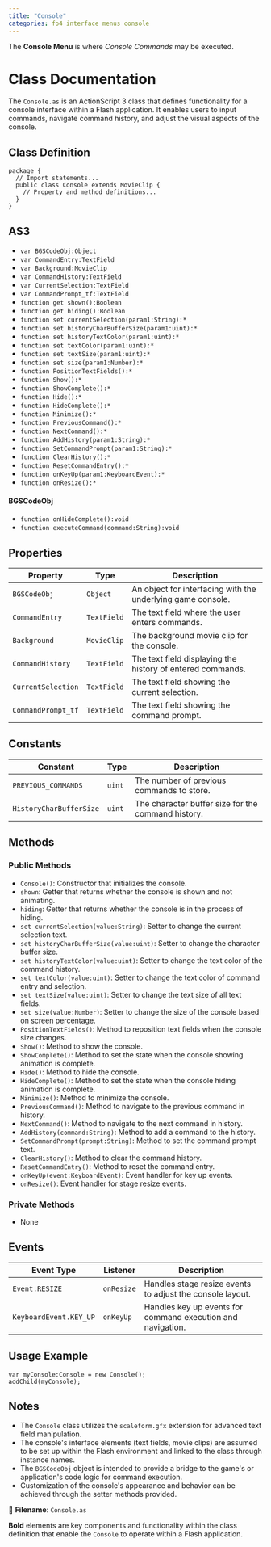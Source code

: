 ```yaml
---
title: "Console"
categories: fo4 interface menus console
---
```


The **Console Menu** is where *Console Commands* may be executed.


# Class Documentation
The `Console.as` is an ActionScript 3 class that defines functionality for a console interface within a Flash application.
It enables users to input commands, navigate command history, and adjust the visual aspects of the console.


## Class Definition

```as3
package {
  // Import statements...
  public class Console extends MovieClip {
    // Property and method definitions...
  }
}
```

## AS3
* `var BGSCodeObj:Object`
* `var CommandEntry:TextField`
* `var Background:MovieClip`
* `var CommandHistory:TextField`
* `var CurrentSelection:TextField`
* `var CommandPrompt_tf:TextField`
* `function get shown():Boolean`
* `function get hiding():Boolean`
* `function set currentSelection(param1:String):*`
* `function set historyCharBufferSize(param1:uint):*`
* `function set historyTextColor(param1:uint):*`
* `function set textColor(param1:uint):*`
* `function set textSize(param1:uint):*`
* `function set size(param1:Number):*`
* `function PositionTextFields():*`
* `function Show():*`
* `function ShowComplete():*`
* `function Hide():*`
* `function HideComplete():*`
* `function Minimize():*`
* `function PreviousCommand():*`
* `function NextCommand():*`
* `function AddHistory(param1:String):*`
* `function SetCommandPrompt(param1:String):*`
* `function ClearHistory():*`
* `function ResetCommandEntry():*`
* `function onKeyUp(param1:KeyboardEvent):*`
* `function onResize():*`

#### BGSCodeObj
* `function onHideComplete():void`
* `function executeCommand(command:String):void`


## Properties

| Property                  | Type            | Description                                                  |
|---------------------------|-----------------|--------------------------------------------------------------|
| `BGSCodeObj`              | `Object`        | An object for interfacing with the underlying game console.   |
| `CommandEntry`            | `TextField`     | The text field where the user enters commands.               |
| `Background`              | `MovieClip`     | The background movie clip for the console.                   |
| `CommandHistory`          | `TextField`     | The text field displaying the history of entered commands.   |
| `CurrentSelection`        | `TextField`     | The text field showing the current selection.                |
| `CommandPrompt_tf`        | `TextField`     | The text field showing the command prompt.                   |

## Constants

| Constant                 | Type    | Description                                              |
|--------------------------|---------|----------------------------------------------------------|
| `PREVIOUS_COMMANDS`      | `uint`  | The number of previous commands to store.                |
| `HistoryCharBufferSize`  | `uint`  | The character buffer size for the command history.       |


## Methods

### Public Methods

- `Console()`: Constructor that initializes the console.
- `shown`: Getter that returns whether the console is shown and not animating.
- `hiding`: Getter that returns whether the console is in the process of hiding.
- `set currentSelection(value:String)`: Setter to change the current selection text.
- `set historyCharBufferSize(value:uint)`: Setter to change the character buffer size.
- `set historyTextColor(value:uint)`: Setter to change the text color of the command history.
- `set textColor(value:uint)`: Setter to change the text color of command entry and selection.
- `set textSize(value:uint)`: Setter to change the text size of all text fields.
- `set size(value:Number)`: Setter to change the size of the console based on screen percentage.
- `PositionTextFields()`: Method to reposition text fields when the console size changes.
- `Show()`: Method to show the console.
- `ShowComplete()`: Method to set the state when the console showing animation is complete.
- `Hide()`: Method to hide the console.
- `HideComplete()`: Method to set the state when the console hiding animation is complete.
- `Minimize()`: Method to minimize the console.
- `PreviousCommand()`: Method to navigate to the previous command in history.
- `NextCommand()`: Method to navigate to the next command in history.
- `AddHistory(command:String)`: Method to add a command to the history.
- `SetCommandPrompt(prompt:String)`: Method to set the command prompt text.
- `ClearHistory()`: Method to clear the command history.
- `ResetCommandEntry()`: Method to reset the command entry.
- `onKeyUp(event:KeyboardEvent)`: Event handler for key up events.
- `onResize()`: Event handler for stage resize events.


### Private Methods
- None


## Events

| Event Type          | Listener        | Description                                    |
|---------------------|-----------------|------------------------------------------------|
| `Event.RESIZE`      | `onResize`      | Handles stage resize events to adjust the console layout. |
| `KeyboardEvent.KEY_UP` | `onKeyUp`    | Handles key up events for command execution and navigation. |


## Usage Example

```as3
var myConsole:Console = new Console();
addChild(myConsole);
```


## Notes
- The `Console` class utilizes the `scaleform.gfx` extension for advanced text field manipulation.
- The console's interface elements (text fields, movie clips) are assumed to be set up within the Flash environment and linked to the class through instance names.
- The `BGSCodeObj` object is intended to provide a bridge to the game's or application's code logic for command execution.
- Customization of the console's appearance and behavior can be achieved through the setter methods provided.


📂 **Filename**: `Console.as`

**Bold** elements are key components and functionality within the class definition that enable the `Console` to operate within a Flash application.
